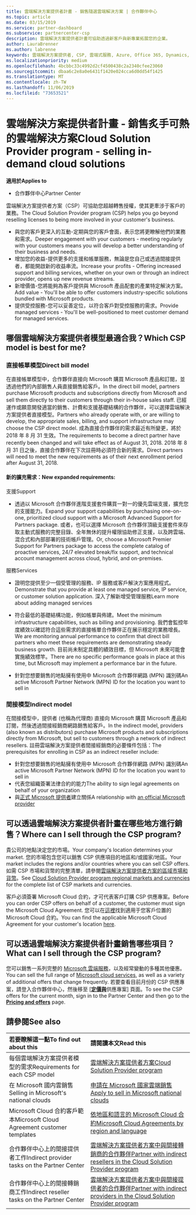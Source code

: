 ```yaml
---
title: 雲端解決方案提供者計畫 - 銷售隨選雲端解決方案 | 合作夥伴中心
ms.topic: article
ms.date: 03/15/2019
ms.service: partner-dashboard
ms.subservice: partnercenter-csp
description: 雲端解決方案提供者計畫可協助透過新客戶與新專業拓展您的企業。
author: LauraBrenner
ms.author: labrenne
keywords: 雲端解決方案提供者, CSP, 雲端式服務, Azure, Office 365, Dynamics, 雲端解決方案提供者合作夥伴, 過雲端解決方案提供者銷售, 直接合作夥伴, 間接雲端解決方案提供者合作夥伴, 間接雲端解決方案提供者經銷商, 直接雲端解決方案提供者, 間接雲端解決方案提供者, 直接模型, 間接模型, 間接經銷商, 間接提供者, 提供者, 散發者, 雲端解決方案提供者計畫
ms.localizationpriority: medium
ms.openlocfilehash: 4bcbbc33c4992d2cf4500438c2a2340cfee23060
ms.sourcegitcommit: dbaa6c2e8a0e6431f1420e024cca6d0dd54f1425
ms.translationtype: MT
ms.contentlocale: zh-TW
ms.lasthandoff: 11/06/2019
ms.locfileid: "73653521"
---
```

# <a name="cloud-solution-provider-program---selling-in-demand-cloud-solutions"></a><span data-ttu-id="4eae2-104">雲端解決方案提供者計畫 - 銷售炙手可熱的雲端解決方案</span><span class="sxs-lookup"><span data-stu-id="4eae2-104">Cloud Solution Provider program - selling in-demand cloud solutions</span></span> 

<span data-ttu-id="4eae2-105">**適用於**</span><span class="sxs-lookup"><span data-stu-id="4eae2-105">**Applies to**</span></span>

-  <span data-ttu-id="4eae2-106">合作夥伴中心</span><span class="sxs-lookup"><span data-stu-id="4eae2-106">Partner Center</span></span>

<span data-ttu-id="4eae2-107">雲端解決方案提供者方案（CSP）可協助您超越轉售授權，使其更牽涉于客戶的業務。</span><span class="sxs-lookup"><span data-stu-id="4eae2-107">The Cloud Solution Provider program (CSP) helps you go beyond reselling licenses to being more involved in your customer's business.</span></span>
 
- <span data-ttu-id="4eae2-108">與您的客戶更深入的互動-定期與您的客戶會面，表示您將更瞭解他們的業務和需求。</span><span class="sxs-lookup"><span data-stu-id="4eae2-108">Deeper engagement with your customers - meeting regularly with your customers means you will develop a better understanding of their business and needs.</span></span>
- <span data-ttu-id="4eae2-109">增加您的收益-提供更多的支援和帳單服務，無論是您自己或透過間接提供者，都能開啟新的收益串流。</span><span class="sxs-lookup"><span data-stu-id="4eae2-109">Increase your profits - Offering increased support and billing services, whether on your own or through an indirect provider, opens up new revenue streams.</span></span>  
- <span data-ttu-id="4eae2-110">新增價值-您將能夠為客戶提供與 Microsoft 產品配套的產業特定解決方案。</span><span class="sxs-lookup"><span data-stu-id="4eae2-110">Add value - You'll be able to offer customers industry-specific solutions bundled with Microsoft products.</span></span>
- <span data-ttu-id="4eae2-111">提供受控服務-您可以妥善定位，以符合客戶對受控服務的需求。</span><span class="sxs-lookup"><span data-stu-id="4eae2-111">Provide managed services - You'll be well-positioned to meet customer demand for managed services.</span></span> 

## <a name="which-csp-model-is-best-for-me"></a><span data-ttu-id="4eae2-112">哪個雲端解決方案提供者模型最適合我？</span><span class="sxs-lookup"><span data-stu-id="4eae2-112">Which CSP model is best for me?</span></span>

### <a name="direct-bill-model"></a><span data-ttu-id="4eae2-113">直接帳單模型</span><span class="sxs-lookup"><span data-stu-id="4eae2-113">Direct bill model</span></span>

 <span data-ttu-id="4eae2-114">在直接帳單模型中，合作夥伴直接向 Microsoft 購買 Microsoft 產品和訂閱，並透過他們的內部銷售人員直接銷售給客戶。</span><span class="sxs-lookup"><span data-stu-id="4eae2-114">In the direct bill model, partners purchase Microsoft products and subscriptions directly from Microsoft and sell them directly to their customers through their in-house sales staff.</span></span> <span data-ttu-id="4eae2-115">已經運作或願意開發適當的銷售、計費和支援基礎結構的合作夥伴，可以選擇雲端解決方案提供者直接模型。</span><span class="sxs-lookup"><span data-stu-id="4eae2-115">Partners who already operate with, or are willing to develop, the appropriate sales, billing, and support infrastructure may choose the CSP direct model.</span></span> <span data-ttu-id="4eae2-116">成為直接合作夥伴的需求最近有所變更，將於 2018 年 8 月 31 生效。</span><span class="sxs-lookup"><span data-stu-id="4eae2-116">The requirements to become a direct partner have recently been changed and will take effect as of August 31, 2018.</span></span> <span data-ttu-id="4eae2-117">2018 年 8 月 31 日之後，直接合作夥伴在下次註冊時必須符合新的需求。</span><span class="sxs-lookup"><span data-stu-id="4eae2-117">Direct partners will need to meet the new requirements as of their next enrollment period after August 31, 2018.</span></span>


#### <a name="new-expanded-requirements"></a><span data-ttu-id="4eae2-118">新的擴充需求：</span><span class="sxs-lookup"><span data-stu-id="4eae2-118">New expanded requirements:</span></span>

<span data-ttu-id="4eae2-119">支援</span><span class="sxs-lookup"><span data-stu-id="4eae2-119">Support</span></span>
- <span data-ttu-id="4eae2-120">透過以 Microsoft 合作夥伴進階支援套件購買一對一的優先雲端支援，擴充您的支援能力。</span><span class="sxs-lookup"><span data-stu-id="4eae2-120">Expand your support capabilities by purchasing one-on-one, prioritized cloud support with a Microsoft Advanced Support for Partners package.</span></span> <span data-ttu-id="4eae2-121">或者，也可以選擇 Microsoft 合作夥伴頂級支援套件來存取主動式服務的完整目錄、全年無休的提升權限協助修正支援，以及跨雲端、混合式和內部部署的技術帳戶管理。</span><span class="sxs-lookup"><span data-stu-id="4eae2-121">Or, choose a Microsoft Premier Support for Partners package to access the complete catalog of proactive services, 24/7 elevated break/fix support, and technical account management across cloud, hybrid, and on-premises.</span></span> 

<span data-ttu-id="4eae2-122">服務</span><span class="sxs-lookup"><span data-stu-id="4eae2-122">Services</span></span>

- <span data-ttu-id="4eae2-123">證明您提供至少一個受管理的服務、IP 服務或客戶解決方案應用程式。</span><span class="sxs-lookup"><span data-stu-id="4eae2-123">Demonstrate that you provide at least one managed service, IP service, or customer solution application.</span></span> <span data-ttu-id="4eae2-124">深入了解新增受管理服務</span><span class="sxs-lookup"><span data-stu-id="4eae2-124">Learn more about adding managed services</span></span>

- <span data-ttu-id="4eae2-125">符合最低的基礎結構功能，例如帳單與佈建。</span><span class="sxs-lookup"><span data-stu-id="4eae2-125">Meet the minimum infrastructure capabilities, such as billing and provisioning.</span></span>
<span data-ttu-id="4eae2-126">我們會監控年度績效以確認符合這些需求的直接帳單合作夥伴正在展示穩定的業務增長。</span><span class="sxs-lookup"><span data-stu-id="4eae2-126">We are monitoring annual performance to confirm that direct bill partners who meet these requirements are demonstrating steady business growth.</span></span> <span data-ttu-id="4eae2-127">目前尚未制定具體的績效目標，但 Microsoft 未來可能會實施績效標竿。</span><span class="sxs-lookup"><span data-stu-id="4eae2-127">There are no specific performance goals in place at this time, but Microsoft may implement a performance bar in the future.</span></span> 

- <span data-ttu-id="4eae2-128">針對您想要銷售的地點擁有使用中 Microsoft 合作夥伴網路 (MPN) 識別碼</span><span class="sxs-lookup"><span data-stu-id="4eae2-128">An active Microsoft Partner Network (MPN) ID for the location you want to sell in</span></span>


### <a name="indirect-model"></a><span data-ttu-id="4eae2-129">間接模型</span><span class="sxs-lookup"><span data-stu-id="4eae2-129">Indirect model</span></span>

<span data-ttu-id="4eae2-130">在間接模型中，提供者 (也稱為代理商) 直接向 Microsoft 購買 Microsoft 產品和訂閱，然後透過間接經銷商網路銷售給客戶。</span><span class="sxs-lookup"><span data-stu-id="4eae2-130">In the indirect model, providers (also known as distributors) purchase Microsoft products and subscriptions directly from Microsoft, but sell to customers through a network of indirect resellers.</span></span> <span data-ttu-id="4eae2-131">註冊雲端解決方案提供者間接經銷商的必要條件包括：</span><span class="sxs-lookup"><span data-stu-id="4eae2-131">The prerequisites for enrolling in CSP as an indirect reseller include:</span></span>

- <span data-ttu-id="4eae2-132">針對您想要銷售的地點擁有使用中 Microsoft 合作夥伴網路 (MPN) 識別碼</span><span class="sxs-lookup"><span data-stu-id="4eae2-132">An active Microsoft Partner Network (MPN) ID for the location you want to sell in</span></span>
- <span data-ttu-id="4eae2-133">代表您組織簽署法律合約的能力</span><span class="sxs-lookup"><span data-stu-id="4eae2-133">The ability to sign legal agreements on behalf of your organization</span></span>
- <span data-ttu-id="4eae2-134">與[正式 Microsoft 提供者](https://partnercenter.microsoft.com/partner/find-a-provider)建立關係</span><span class="sxs-lookup"><span data-stu-id="4eae2-134">A relationship with [an official Microsoft provider](https://partnercenter.microsoft.com/partner/find-a-provider)</span></span>


## <a name="where-can-i-sell-through-the-csp-program"></a><span data-ttu-id="4eae2-135">可以透過雲端解決方案提供者計畫在哪些地方進行銷售？</span><span class="sxs-lookup"><span data-stu-id="4eae2-135">Where can I sell through the CSP program?</span></span>

<span data-ttu-id="4eae2-136">貴公司的地點決定您的市場。</span><span class="sxs-lookup"><span data-stu-id="4eae2-136">Your company's location determines your market.</span></span> <span data-ttu-id="4eae2-137">您的市場包含您可以銷售 CSP 供應項目的地區和/或國家/地區。</span><span class="sxs-lookup"><span data-stu-id="4eae2-137">Your market includes the regions and/or countries where you can sell CSP offers.</span></span> <span data-ttu-id="4eae2-138">如需 CSP 市場和貨幣的完整清單，請參閱[雲端解決方案提供者方案的區域市場和貨幣](regional-authorization-overview.md)。</span><span class="sxs-lookup"><span data-stu-id="4eae2-138">See [Cloud Solution Provider program regional markets and currencies](regional-authorization-overview.md) for the complete list of CSP markets and currencies.</span></span>

<span data-ttu-id="4eae2-139">客戶必須簽署 Microsoft Cloud 合約，才可代表客戶訂購 CSP 供應專案。</span><span class="sxs-lookup"><span data-stu-id="4eae2-139">Before you can order CSP offers on behalf of a customer, the customer must sign the Microsoft Cloud Agreement.</span></span> <span data-ttu-id="4eae2-140">您可以在[這裡](agreements.md)找到適用于您客戶位置的 Microsoft Cloud 合約。</span><span class="sxs-lookup"><span data-stu-id="4eae2-140">You can find the applicable Microsoft Cloud Agreement for your customer's location [here](agreements.md).</span></span>  

## <a name="what-can-i-sell-through-the-csp-program"></a><span data-ttu-id="4eae2-141">可以透過雲端解決方案提供者計畫銷售哪些項目？</span><span class="sxs-lookup"><span data-stu-id="4eae2-141">What can I sell through the CSP program?</span></span>

<span data-ttu-id="4eae2-142">您可以銷售一系列完整的 [Microsoft 雲端服務](https://partner.microsoft.com/cloud-solution-provider/products-and-services)，以及經常變動的多種其他優惠。</span><span class="sxs-lookup"><span data-stu-id="4eae2-142">You can sell the full range of [Microsoft cloud services](https://partner.microsoft.com/cloud-solution-provider/products-and-services), as well as a variety of additional offers that change frequently.</span></span> <span data-ttu-id="4eae2-143">若要查看目前月份的 CSP 供應專案，請登入合作夥伴中心，然後移至 [[**定價與**](https://partnercenter.microsoft.com/pcv/sales)供應專案] 頁面。</span><span class="sxs-lookup"><span data-stu-id="4eae2-143">To see the CSP offers for the current month, sign in to the Partner Center and then go to the [**Pricing and offers**](https://partnercenter.microsoft.com/pcv/sales) page.</span></span>

## <a name="see-also"></a><span data-ttu-id="4eae2-144">請參閱</span><span class="sxs-lookup"><span data-stu-id="4eae2-144">See also</span></span> 


|<span data-ttu-id="4eae2-145">**若要瞭解這一點**</span><span class="sxs-lookup"><span data-stu-id="4eae2-145">**To find out about this**</span></span>   |<span data-ttu-id="4eae2-146">**請閱讀本文**</span><span class="sxs-lookup"><span data-stu-id="4eae2-146">**Read this**</span></span>   |
|:---------------------------|:--------------------|
|<span data-ttu-id="4eae2-147">每個雲端解決方案提供者模型的需求</span><span class="sxs-lookup"><span data-stu-id="4eae2-147">Requirements for each CSP model</span></span>   | [<span data-ttu-id="4eae2-148">雲端解決方案提供者方案</span><span class="sxs-lookup"><span data-stu-id="4eae2-148">Cloud Solution Provider program</span></span>](https://partnercenter.microsoft.com/partner/cloud-solution-provider)|
|<span data-ttu-id="4eae2-149">在 Microsoft 國内雲銷售</span><span class="sxs-lookup"><span data-stu-id="4eae2-149">Selling in Microsoft's national clouds</span></span>   | [<span data-ttu-id="4eae2-150">申請在 Microsoft 國家雲端銷售</span><span class="sxs-lookup"><span data-stu-id="4eae2-150">Apply to sell in Microsoft national clouds</span></span>](csp-national-clouds-overview.md)|
|<span data-ttu-id="4eae2-151">Microsoft Cloud 合約客戶範本</span><span class="sxs-lookup"><span data-stu-id="4eae2-151">Microsoft Cloud Agreement customer templates</span></span>   |[<span data-ttu-id="4eae2-152">依地區和語言的 Microsoft Cloud 合約</span><span class="sxs-lookup"><span data-stu-id="4eae2-152">Microsoft Cloud Agreements by region and language</span></span>](agreements.md)|
|<span data-ttu-id="4eae2-153">合作夥伴中心上的間接提供者工作</span><span class="sxs-lookup"><span data-stu-id="4eae2-153">Indirect provider tasks on the Partner Center</span></span>  |[<span data-ttu-id="4eae2-154">雲端解決方案提供者方案中與間接轉銷商的合作夥伴</span><span class="sxs-lookup"><span data-stu-id="4eae2-154">Partner with indirect resellers in the Cloud Solution Provider program</span></span>](indirect-provider-tasks-in-partner-center.md)|
|<span data-ttu-id="4eae2-155">合作夥伴中心上的間接轉銷商工作</span><span class="sxs-lookup"><span data-stu-id="4eae2-155">Indirect reseller tasks on the Partner Center</span></span>   |[<span data-ttu-id="4eae2-156">雲端解決方案提供者方案中與間接提供者的合作夥伴</span><span class="sxs-lookup"><span data-stu-id="4eae2-156">Partner with indirect providers in the Cloud Solution Provider program</span></span>](indirect-reseller-tasks-in-partner-center.md)|
